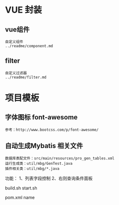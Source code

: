 
# VUE 封装

## vue组件
	自定义组件
	../readme/component.md

## filter
	自定义过滤器
	../readme/filter.md
	
# 项目模板


## 字体图标 font-awesome
	参考：http://www.bootcss.com/p/font-awesome/
	
## 自动生成Mybatis 相关文件
	数据库表配文件：src/main/resources/pro_gen_tables.xml
	运行生成类：util/mbg/GenTest.java 
	插件相关类：util/mbg/*.java
	
		
功能：
1、列表字段控制
2、右则查询条件面板
	
	
	
build.sh 
start.sh
	
pom.xml name


	